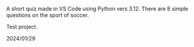
A short quiz made in VS Code using Python vers 3.12. There are 8 simple questions on the sport of soccer. 

Test project.

2024/01/29

